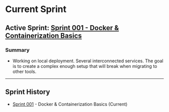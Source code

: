 # Current Sprint

## Active Sprint: [Sprint 001 - Docker & Containerization Basics](./sprint-001.md)

### Summary

- Working on local deployment. Several interconnected services. The goal is to create a complex enough setup that will break when migrating to other tools.

---

## Sprint History
- [Sprint 001](./sprint-001.md) - Docker & Containerization Basics (Current)